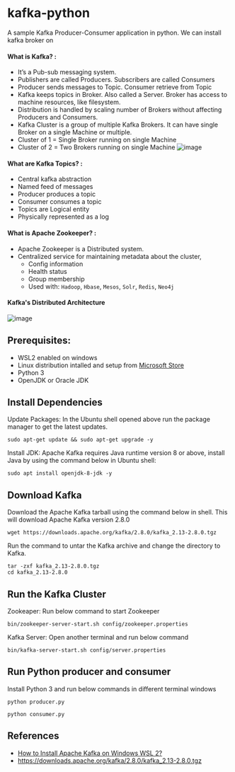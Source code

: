 # kafka-python
A sample Kafka Producer-Consumer application in python. We can install kafka broker on 

#### What is Kafka? :
* It’s a Pub-sub messaging system. 
* Publishers are called Producers. Subscribers are called Consumers 
* Producer sends messages to Topic. Consumer retrieve from Topic
* Kafka keeps topics in Broker. Also called a Server. Broker has access to machine resources, like filesystem.
* Distribution is handled by scaling number of Brokers without affecting Producers and Consumers.
* Kafka Cluster is a group of multiple Kafka Brokers. It can have single Broker on a single Machine or multiple. 
* Cluster of 1 = Single Broker running on single Machine
* Cluster of 2 = Two Brokers running on single Machine
![image](https://user-images.githubusercontent.com/23707225/175257475-46e194a1-21db-4686-a273-b273e141a37e.png)

#### What are Kafka Topics? :
* Central kafka abstraction
* Named feed of messages
* Producer produces a topic
* Consumer consumes a topic
* Topics are Logical entity
* Physically represented as a log

#### What is Apache Zookeeper? :
* Apache Zookeeper is a Distributed system. 
* Centralized service for maintaining metadata about the cluster, 
  *  Config information
  *  Health status
  *  Group membership
  *  Used with: `Hadoop`, `Hbase`, `Mesos`, `Solr`, `Redis`, `Neo4j`

#### Kafka's Distributed Architecture
![image](https://user-images.githubusercontent.com/23707225/175257748-782a8500-5778-4ee9-b861-67069c2f9d1e.png)


## Prerequisites:
- WSL2 enabled on windows
- Linux distribution intalled and setup from [Microsoft Store](https://apps.microsoft.com/store/detail/ubuntu/9PDXGNCFSCZV)
- Python 3 
- OpenJDK or Oracle JDK



## Install Dependencies

Update Packages: 
In the Ubuntu shell opened above run the package manager to get the latest updates.
```
sudo apt-get update && sudo apt-get upgrade -y
```

Install JDK: 
Apache Kafka requires Java runtime version 8 or above, install Java by using the command below in Ubuntu shell:
```
sudo apt install openjdk-8-jdk -y
```

## Download Kafka
Download the Apache Kafka tarball using the command below in shell. This will download Apache Kafka version 2.8.0
```
wget https://downloads.apache.org/kafka/2.8.0/kafka_2.13-2.8.0.tgz
```

Run the command to untar the Kafka archive and change the directory to Kafka.
```
tar -zxf kafka_2.13-2.8.0.tgz
cd kafka_2.13-2.8.0
```


## Run the Kafka Cluster
Zookeaper: Run below command to start Zookeeper

```
bin/zookeeper-server-start.sh config/zookeeper.properties
```

Kafka Server: 
Open another terminal and run below command

```
bin/kafka-server-start.sh config/server.properties
```
  


## Run Python producer and consumer

Install Python 3 and run below commands in different terminal windows

```
python producer.py
```

```
python consumer.py
```

## References 
* [How to Install Apache Kafka on Windows WSL 2?](https://dcrunch.dev/blog/kafka/set-up-and-run-apache-kafka-on-windows-wsl-2/)
* https://downloads.apache.org/kafka/2.8.0/kafka_2.13-2.8.0.tgz
